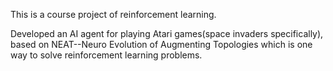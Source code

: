 This is a course project of reinforcement learning.

Developed an AI agent for playing Atari games(space invaders specifically), based on NEAT--Neuro Evolution of Augmenting Topologies which is one way to solve reinforcement learning problems.
